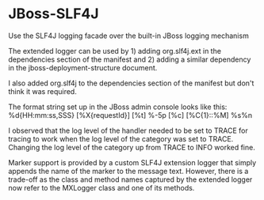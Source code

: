 # JBoss-SLF4J
Use the SLF4J logging facade over the built-in JBoss logging mechanism

The extended logger can be used by 1) adding org.slf4j.ext in the dependencies section of the manifest
and 2) adding a similar dependency in the jboss-deployment-structure document.

I also added org.slf4j to the dependencies section of the manifest but don't think it was required.

The format string set up in the JBoss admin console looks like this:
	%d{HH:mm:ss,SSS} [%X{requestId}] [%t] %-5p [%c] [%C{1}::%M] %s%n

I observed that the log level of the handler needed to be set to TRACE for tracing to work when the log level of the category was set to TRACE. Changing the log level of the category up from TRACE to INFO worked fine.

Marker support is provided by a custom SLF4J extension logger that simply appends the name of the marker to the message text. However, there is a trade-off as the class and method names captured by the extended logger now refer to the MXLogger class and one of its methods.
